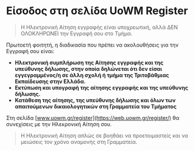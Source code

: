 # Είσοδος στη σελίδα UoWM Register

>Η Hλεκτρονική Αίτηση εγγραφής είναι υποχρεωτική, αλλά ΔΕΝ ΟΛΟΚΛΗΡΩΝΕΙ την Εγγραφή σου στο Τμήμα.

Πρωτοετή φοιτητή, η διαδικασία που πρέπει να ακολουθήσεις για την Εγγραφή σου είναι:
- **Ηλεκτρονική συμπλήρωση της Αίτησης εγγραφής και της υπεύθυνης δήλωσης, στην οποία δηλώνεται ότι δεν είσαι εγγεγραμμένος/η σε άλλη σχολή ή τμήμα της Τριτοβάθμιας Εκπαίδευσης στην Ελλάδα.**
- **Εκτύπωση και υπογραφή της αίτησης εγγραφής και της υπεύθυνης δήλωσης.**
- **Κατάθεση της αίτησης, της υπεύθυνης δήλωσης και όλων των απαιτούμενων δικαιολογητικών στη Γραμματεία του Τμήματος**

Στη σελίδα [www.uowm.gr/register](https://web.uowm.gr/register/) θα συνεχίσεις με την Ηλεκρονική Αίτηση σου.

>Η Hλεκτρονική Αίτηση απλώς σε βοηθάει να προετοιμαστείς και να μειώσεις τον χρόνο αναμονής στη Γραμματεία.
